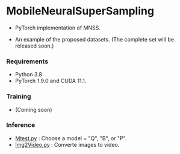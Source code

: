 # MobileNeuralSuperSampling


- PyTorch implementation of MNSS.

- An example of the proposed datasets. (The complete set will be released soon.)


### Requirements
- Python 3.8
- PyTorch 1.9.0 and CUDA 11.1.


### Training

- (Coming soon)


### Inference

-   [Mtest.py](Pytorch_implementation_Inference/Mtest.py) :  Choose a model = "Q", "B", or "P".
-   [Img2Video.py](Pytorch_implementation_Inference/Img2Video.py) :  Converte images to video.

